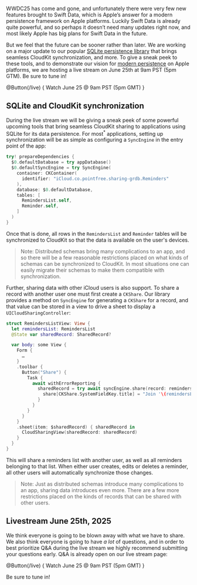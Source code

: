 WWDC25 has come and gone, and unfortunately there were very few new features brought to Swift Data, 
which is Apple’s answer for a modern persistence framework on Apple platforms. Luckily Swift Data is 
already quite powerful, and so perhaps it doesn’t need many updates right now, and most likely Apple 
has big plans for Swift Data in the future.

But we feel that the future can be sooner rather than later. We are working on a major update to 
our popular [SQLite persistence library](http://github.com/pointfreeco/sharing-grdb) that brings 
seamless CloudKit synchronization, and more. To give a sneak peek to these tools, and to demonstrate 
our vision for [modern persistence](/collections/modern-persistence) on Apple platforms, we are 
hosting a live stream on June 25th at 9am PST (5pm GTM). Be sure to tune in!

@Button(/live) {
  Watch June 25 @ 9am PST (5pm GMT)
}

## SQLite and CloudKit synchronization

During the live stream we will be giving a sneak peek of some powerful upcoming tools that bring
seamless CloudKit sharing to applications using SQLite for its data persistence. For 
most<sup>*</sup> applications, setting up synchronization will be as simple as configuring a 
`SyncEngine` in the entry point of the app:

```swift
try! prepareDependencies {
  $0.defaultDatabase = try appDatabase()
  $0.defaultSyncEngine = try SyncEngine(
    container: CKContainer(
      identifier: "iCloud.co.pointfree.sharing-grdb.Reminders"
    ),
    database: $0.defaultDatabase,
    tables: [
      RemindersList.self,
      Reminder.self,
    ]
  )
}
```

Once that is done, all rows in the `RemindersList` and `Reminder` tables will be synchronized to
CloudKit so that the data is available on the user's devices.

> Note: Distributed schemas bring many complications to an app, and so there will be a few
> reasonable restrictions placed on what kinds of schemas can be synchronized to CloudKit.
> In most situations one can easily migrate their schemas to make them compatible with 
> synchronization.

Further, sharing data with other iCloud users is also support. To share a record with another user 
one must first create a `CKShare`. Our library provides a method on ``SyncEngine`` for generating a 
`CKShare` for a record, and that value can be stored in a view to drive a sheet to display a 
`UICloudSharingController`:

```swift
struct RemindersListView: View {
  let remindersList: RemindersList 
  @State var sharedRecord: SharedRecord?

  var body: some View {
    Form {
      …
    }
    .toolbar {
      Button("Share") {
        Task {
          await withErrorReporting {
            sharedRecord = try await syncEngine.share(record: remindersList) { share in
              share[CKShare.SystemFieldKey.title] = "Join '\(remindersList.title)!'"
            }
          }
        }
      }
    }
    .sheet(item: $sharedRecord) { sharedRecord in
      CloudSharingView(sharedRecord: sharedRecord)
    }
  }
}
```

This will share a reminders list with another user, as well as all reminders belonging to that list.
When either user creates, edits or deletes a reminder, all other users will automatically 
synchronize those changes.

> Note: Just as distributed schemas introduce many complications to an app, sharing data introduces
> even more. There are a few more restrictions placed on the kinds of records that can be
> shared with other users.

## Livestream June 25th, 2025

We think everyone is going to be blown away with what we have to share. We also think everyone
is going to have _a lot_ of questions, and in order to best prioritize Q&A during the live stream
we highly recommend submitting your questions early. Q&A is already open on our live stream page:

@Button(/live) {
  Watch June 25 @ 9am PST (5pm GMT)
}

Be sure to tune in!
